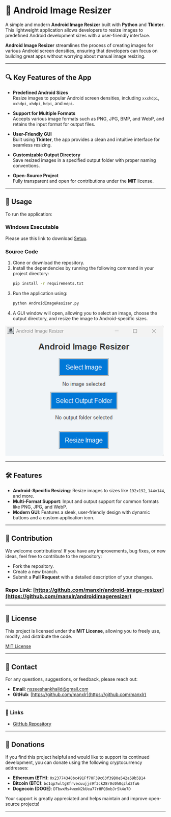# 🎨 Android Image Resizer

A simple and modern **Android Image Resizer** built with **Python** and **Tkinter**. This lightweight application allows developers to resize images to predefined Android development sizes with a user-friendly interface.

**Android Image Resizer** streamlines the process of creating images for various Android screen densities, ensuring that developers can focus on building great apps without worrying about manual image resizing.

---

## 🔍 Key Features of the App

- **Predefined Android Sizes**  
  Resize images to popular Android screen densities, including `xxxhdpi`, `xxhdpi`, `xhdpi`, `hdpi`, and `mdpi`.

- **Support for Multiple Formats**  
  Accepts various image formats such as PNG, JPG, BMP, and WebP, and retains the input format for output files.

- **User-Friendly GUI**  
  Built using **Tkinter**, the app provides a clean and intuitive interface for seamless resizing.

- **Customizable Output Directory**  
  Save resized images in a specified output folder with proper naming conventions.

- **Open-Source Project**  
  Fully transparent and open for contributions under the **MIT** license.

---

## 🚀 **Usage**

To run the application:

### Windows Executable
Please use this link to download [Setup](https://github.com/manxlr/AndroidImageResizer/releases/download/v1.0.0/AndroidImageResizer.exe).

### Source Code

1. Clone or download the repository.
2. Install the dependencies by running the following command in your project directory:
   ```bash
   pip install -r requirements.txt
   ```
3. Run the application using:
   ```bash
   python AndroidImageResizer.py
   ```
4. A GUI window will open, allowing you to select an image, choose the output directory, and resize the image to Android-specific sizes.

![Android Image Resizer GUI](assets/Main_GUI.png)

---

## 🛠️ **Features**

- **Android-Specific Resizing**: Resize images to sizes like `192x192`, `144x144`, and more.
- **Multi-Format Support**: Input and output support for common formats like PNG, JPG, and WebP.
- **Modern GUI**: Features a sleek, user-friendly design with dynamic buttons and a custom application icon.

---

## 🤝 **Contribution**

We welcome contributions! If you have any improvements, bug fixes, or new ideas, feel free to contribute to the repository:

- Fork the repository.
- Create a new branch.
- Submit a **Pull Request** with a detailed description of your changes.

### Repo Link: [https://github.com/manxlr/android-image-resizer](https://github.com/manxlr/androidimageresizer)

---

## 📜 **License**

This project is licensed under the **MIT License**, allowing you to freely use, modify, and distribute the code.

[MIT License](https://opensource.org/licenses/MIT)

---

## 📧 **Contact**

For any questions, suggestions, or feedback, please reach out:

- **Email**: [nszeeshankhalid@gmail.com](mailto:nszeeshankhalid@gmail.com)  
- **GitHub**: [https://github.com/manxlr](https://github.com/manxlr)

---

### 🔗 **Links**

- [GitHub Repository](https://github.com/manxlr/androidimageresizer)

---

## 💖 **Donations**

If you find this project helpful and would like to support its continued development, you can donate using the following cryptocurrency addresses:

- **Ethereum (ETH)**: `0x23774348bc491Ff70F39c63f39B0e542a59b5B14`  
- **Bitcoin (BTC)**: `bc1qp7wltg8frvecuujjs9f3ck28r0s0h0qzld2fu6`  
- **Dogecoin (DOGE)**: `DTbwxMs4wenN2kUea77rHPQ8nbJrSk4o7D`  

Your support is greatly appreciated and helps maintain and improve open-source projects!

---

